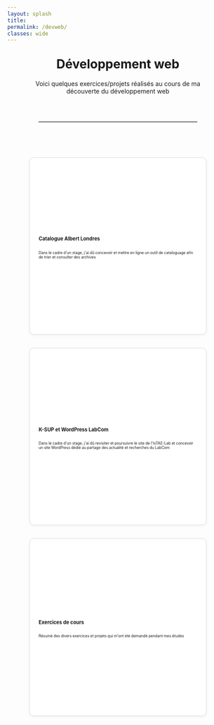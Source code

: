 ```yaml
---
layout: splash
title:
permalink: /devweb/
classes: wide
---
```

<style>
  .card-grid {
    display: grid;
    grid-template-columns: repeat(auto-fit, minmax(250px, 1fr));
    gap: 30px;
    padding: 20px 0;
  }

  .card-link {
    text-decoration: none;
    color: inherit;
  }

  .card {
    aspect-ratio: 1 / 1; /* rend les cartes carrées */
    border: 1px solid #ddd;
    border-radius: 10px;
    padding: 20px;
    background: white;
    box-shadow: 0 2px 6px rgba(0,0,0,0.05);
    transition: transform 0.2s, box-shadow 0.2s;
    display: flex;
    flex-direction: column;
    justify-content: center;
  }

  .card:hover {
    transform: translateY(-5px) scale(1.03);
    box-shadow: 0 6px 12px rgba(0,0,0,0.1);
  }
  .card p{
    font-size: 0.6em;
  }
  .card h3{
    font-size: 0.8em;
  }
</style>

<div style="width: 80%; margin: 0 auto;">
<h1 style="text-align: center;margin-top: 30px;">Développement web</h1>

<p style="text-align: center;">Voici quelques exercices/projets réalisés au cours de ma découverte du développement web</p>

<hr style="border: none; border-top: 1px solid #ccc; margin: 60px auto; width: 90%;" />



<div class="card-grid">

  <!-- Carte 1 -->
  <a href="/unity/projet-1/" class="card-link">
    <div class="card">
      <h3>Catalogue Albert Londres</h3>
      <p>Dans le cadre d'un stage, j'ai dû concevoir et mettre en ligne un outil de cataloguage afin de trier et consulter des archives</p>
    </div>
  </a>

  <!-- Carte 2 -->
  <a href="/unity/projet-2/" class="card-link">
    <div class="card">
      <h3>K-SUP et WordPress LabCom</h3>
      <p>Dans le cadre d'un stage, j'ai dû revisiter et poursuivre le site de l'IoTAE-Lab et concevoir un site WordPress dédié au partage des actualité et recherches du LabCom</p>
    </div>
  </a>

  <!-- Carte 3 -->
  <a href="/unity/projet-3/" class="card-link">
    <div class="card">
      <h3>Exercices de cours</h3>
      <p>Résumé des divers exercices et projets qui m'ont été demandé pendant mes études</p>
    </div>
  </a>

</div>

</div>


